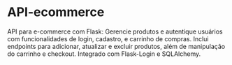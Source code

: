 # API-ecommerce
API para e-commerce com Flask: Gerencie produtos e autentique usuários com funcionalidades de login, cadastro, e carrinho de compras. Inclui endpoints para adicionar, atualizar e excluir produtos, além de manipulação do carrinho e checkout. Integrado com Flask-Login e SQLAlchemy.
